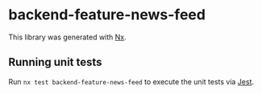 # backend-feature-news-feed

This library was generated with [Nx](https://nx.dev).

## Running unit tests

Run `nx test backend-feature-news-feed` to execute the unit tests via [Jest](https://jestjs.io).
